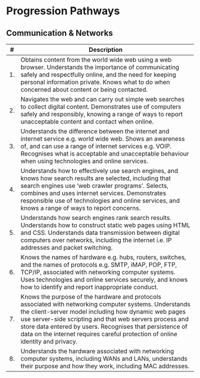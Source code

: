 # Progression Pathways
## Communication & Networks

|#|Description|
|--|--|
|1.| Obtains content from the world wide web using a web browser. Understands the importance of communicating safely and respectfully online, and the need for keeping personal information private. Knows what to do when concerned about content or being contacted.|
|2.| Navigates the web and can carry out simple web searches to collect digital content. Demonstrates use of computers safely and responsibly, knowing a range of ways to report unacceptable content and contact when online.|
|3.| Understands the difference between the internet and internet service e.g. world wide web. Shows an awareness of, and can use a range of internet services e.g. VOIP. Recognises what is acceptable and unacceptable behaviour when using technologies and online services.|
|4.| Understands how to effectively use search engines, and knows how search results are selected, including that search engines use ‘web crawler programs’. Selects, combines and uses internet services. Demonstrates responsible use of technologies and online services, and knows a range of ways to report concerns.|
|5.| Understands how search engines rank search results. Understands how to construct static web pages using HTML and CSS. Understands data transmission between digital computers over networks, including the internet i.e. IP addresses and packet switching.|
|6.| Knows the names of hardware e.g. hubs, routers, switches, and the names of protocols e.g. SMTP, iMAP, POP, FTP, TCP/IP, associated with networking computer systems. Uses technologies and online services securely, and knows how to identify and report inappropriate conduct.|
|7.| Knows the purpose of the hardware and protocols associated with networking computer systems. Understands the client-server model including how dynamic web pages use server-side scripting and that web servers process and store data entered by users. Recognises that persistence of data on the internet requires careful protection of online identity and privacy.|
|8.| Understands the hardware associated with networking computer systems, including WANs and LANs, understands their purpose and how they work, including MAC addresses.|

